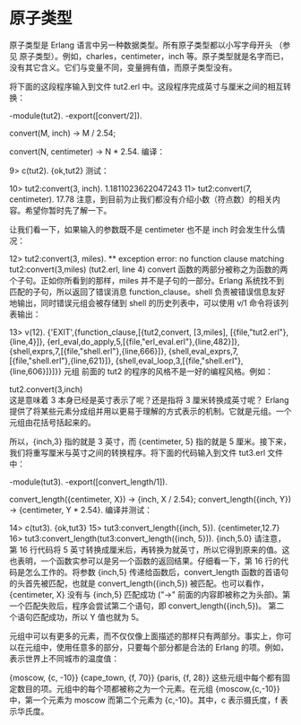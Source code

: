 # 原子类型

原子类型是 Erlang 语言中另一种数据类型。所有原子类型都以小写字母开头 （参见 原子类型）。例如，charles，centimeter，inch 等。原子类型就是名字而已，没有其它含义。它们与变量不同，变量拥有值，而原子类型没有。

将下面的这段程序输入到文件 tut2.erl 中。这段程序完成英寸与厘米之间的相互转换：

-module(tut2).
-export([convert/2]).

convert(M, inch) ->
    M / 2.54;

convert(N, centimeter) ->
    N * 2.54.
编译：

9> c(tut2).
{ok,tut2}
测试：

10> tut2:convert(3, inch).
1.1811023622047243
11> tut2:convert(7, centimeter).
17.78
注意，到目前为止我们都没有介绍小数（符点数）的相关内容。希望你暂时先了解一下。

让我们看一下，如果输入的参数既不是 centimeter 也不是 inch 时会发生什么情况：

12> tut2:convert(3, miles).
** exception error: no function clause matching tut2:convert(3,miles) (tut2.erl, line 4)
convert 函数的两部分被称之为函数的两个子句。正如你所看到的那样，miles 并不是子句的一部分。Erlang 系统找不到匹配的子句，所以返回了错误消息 function_clause。shell 负责被错误信息友好地输出，同时错误元组会被存储到 shell 的历史列表中，可以使用 v/1 命令将该列表输出：

13> v(12).
{'EXIT',{function_clause,[{tut2,convert,
                                [3,miles],
                                [{file,"tut2.erl"},{line,4}]},
                          {erl_eval,do_apply,5,[{file,"erl_eval.erl"},{line,482}]},
                          {shell,exprs,7,[{file,"shell.erl"},{line,666}]},
                          {shell,eval_exprs,7,[{file,"shell.erl"},{line,621}]},
                          {shell,eval_loop,3,[{file,"shell.erl"},{line,606}]}]}}
元组
前面的 tut2 的程序的风格不是一好的编程风格。例如：

tut2.convert(3,inch)  
这是意味着 3 本身已经是英寸表示了呢？还是指将 3 厘米转换成英寸呢？ Erlang 提供了将某些元素分成组并用以更易于理解的方式表示的机制。它就是元组。一个元组由花括号括起来的。

所以，{inch,3} 指的就是 3 英寸，而 {centimeter, 5} 指的就是 5 厘米。接下来，我们将重写厘米与英寸之间的转换程序。将下面的代码输入到文件 tut3.erl 文件中：

-module(tut3).
-export([convert_length/1]).

convert_length({centimeter, X}) ->
    {inch, X / 2.54};
convert_length({inch, Y}) ->
    {centimeter, Y * 2.54}.
编译并测试：

14> c(tut3).
{ok,tut3}
15> tut3:convert_length({inch, 5}).
{centimeter,12.7}
16> tut3:convert_length(tut3:convert_length({inch, 5})).
{inch,5.0}
请注意，第 16 行代码将 5 英寸转换成厘米后，再转换为就英寸，所以它得到原来的值。这也表明，一个函数实参可以是另一个函数的返回结果。仔细看一下，第 16 行的代码是怎么工作的。将参数 {inch,5} 传递给函数后，convert_length 函数的首语句的头首先被匹配，也就是 convert_length({inch,5}) 被匹配。也可以看作，{centimeter, X} 没有与 {inch,5} 匹配成功 ("->" 前面的内容即被称之为头部)。第一个匹配失败后，程序会尝试第二个语句，即 convert_length({inch,5})。 第二个语句匹配成功，所以 Y 值也就为 5。

元组中可以有更多的元素，而不仅仅像上面描述的那样只有两部分。事实上，你可以在元组中，使用任意多的部分，只要每个部分都是合法的 Erlang 的项。例如，表示世界上不同城市的温度值：

{moscow, {c, -10}}
{cape_town, {f, 70}}
{paris, {f, 28}}
这些元组中每个都有固定数目的项。元组中的每个项都被称之为一个元素。在元组 {moscow,{c,-10}} 中，第一个元素为 moscow 而第二个元素为 {c,-10}。其中，c 表示摄氏度，f 表示华氏度。